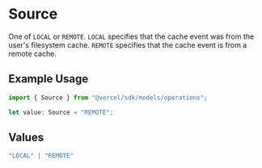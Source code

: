 # Source

One of `LOCAL` or `REMOTE`. `LOCAL` specifies that the cache event was from the user's filesystem cache. `REMOTE` specifies that the cache event is from a remote cache.

## Example Usage

```typescript
import { Source } from "@vercel/sdk/models/operations";

let value: Source = "REMOTE";
```

## Values

```typescript
"LOCAL" | "REMOTE"
```